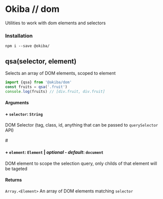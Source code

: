 

# Okiba // dom
Utilities to work with dom elements and selectors




### Installation
```
npm i --save @okiba/
```




## qsa(selector, element)


Selects an array of DOM elements, scoped to element






```javascript
import {qsa} from '@akiba/dom'
const fruits = qsa('.fruit')
console.log(fruits) // [div.fruit, div.fruit]
```




#### Arguments


#### + `selector`: `String`

DOM Selector (tag, class, id, anything that can be passed to `querySelector` API)


#　　　　　　　　　
#### + `element`: `Element` | _optional_ - _default_: `document`

DOM element to scope the selection query, only childs of that element will be tageted






#### Returns

`Array.<Element>` An array of DOM elements matching `selector`
